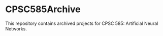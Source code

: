 # CPSC585Archive
This repository contains archived projects for CPSC 585: Artificial Neural Networks.
